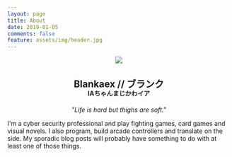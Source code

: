 ```yaml
---
layout: page
title: About
date: 2019-01-05
comments: false
feature: assets/img/header.jpg
---
```


<center>
	<img src="{{ site.url }}/assets/img/avatar.png">
	<h2>Blankaex // ブランク</h2>
	<h4 style="margin-top: -20px;">IAちゃんまじかわイア</h4>
    <p><i>"Life is hard but thighs are soft."</i></p>
</center>

I'm a cyber security professional and play fighting games, card games and visual novels. I also program, build arcade controllers and translate on the side. My sporadic blog posts will probably have something to do with at least one of those things.

